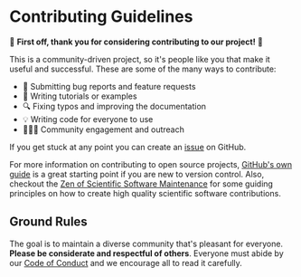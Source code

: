 # Contributing Guidelines

:tada: **First off, thank you for considering contributing to our project!** :tada:

This is a community-driven project, so it's people like you that make it useful and
successful. These are some of the many ways to contribute:

* :bug: Submitting bug reports and feature requests
* :memo: Writing tutorials or examples
* :mag: Fixing typos and improving the documentation
* :bulb: Writing code for everyone to use
* :people_holding_hands: Community engagement and outreach

If you get stuck at any point you can create an
[issue](https://github.com/abhishektiwari/hbat/issues) on GitHub.

For more information on contributing to open source projects,
[GitHub's own guide](https://opensource.guide/how-to-contribute)
is a great starting point if you are new to version control. Also, checkout the
[Zen of Scientific Software Maintenance](https://jrleeman.github.io/ScientificSoftwareMaintenance/)
for some guiding principles on how to create high quality scientific software
contributions.


## Ground Rules

The goal is to maintain a diverse community that's pleasant for everyone.
**Please be considerate and respectful of others**. Everyone must abide by our
[Code of Conduct](/CODE_OF_CONDUCT.md)
and we encourage all to read it carefully.
